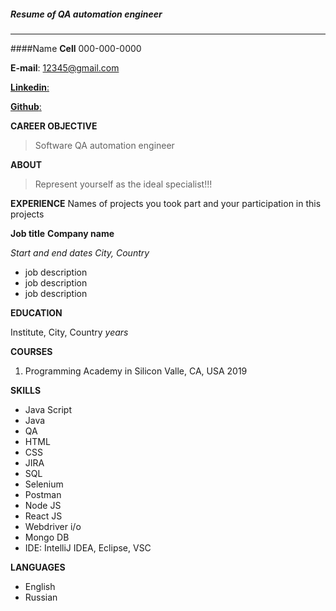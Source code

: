 
##### Resume of QA automation engineer
---

####Name 
**Cell** 000-000-0000

**E-mail**: 12345@gmail.com

[**Linkedin**:](http://www.linkedin.com/...) 

[**Github**:](http://github.com/...)

**CAREER OBJECTIVE**
> Software QA automation engineer

**ABOUT**
>  Represent yourself as the ideal specialist!!!

**EXPERIENCE**
Names of projects you took part and your participation in this projects

**Job title**
**Company name**

*Start and end dates*
*City, Country*
* job description
* job description
* job description

**EDUCATION**

Institute, City, Country
*years*

**COURSES**
1. Programming Academy in Silicon Valle,
CA, USA   2019

**SKILLS**
* Java Script
* Java
* QA
* HTML
* CSS
* JIRA
* SQL
* Selenium
* Postman
* Node JS
* React JS
* Webdriver i/o
* Mongo DB
* IDE: IntelliJ IDEA, Eclipse, VSC

**LANGUAGES**
* English 
* Russian





